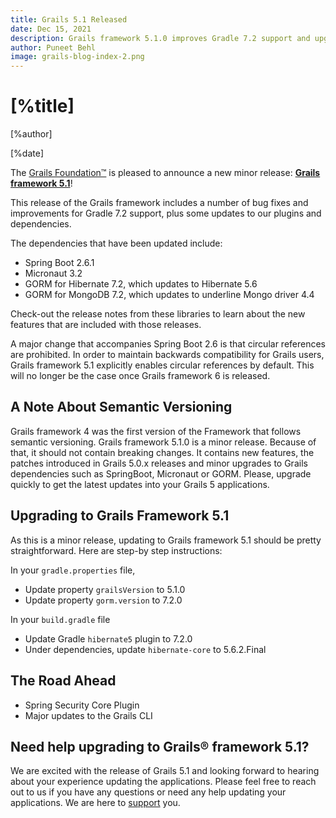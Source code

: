 ```yaml
---
title: Grails 5.1 Released
date: Dec 15, 2021
description: Grails framework 5.1.0 improves Gradle 7.2 support and upgrades to Spring Boot 2.6.1, GORM 7.2 and Micronaut 3.2.0
author: Puneet Behl
image: grails-blog-index-2.png
---
```


# [%title]

[%author]

[%date]

The [Grails Foundation™](https://grails.org/foundation/index.html) is pleased to announce a new minor release: [**Grails framework 5.1**](https://github.com/grails/grails-core/releases/tag/v5.1.0)!

This release of the Grails framework includes a number of bug fixes and improvements for Gradle 7.2 support, plus some updates to our plugins and dependencies.

The dependencies that have been updated include:

- Spring Boot 2.6.1
- Micronaut 3.2
- GORM for Hibernate 7.2, which updates to Hibernate 5.6
- GORM for MongoDB 7.2, which updates to underline Mongo driver 4.4

Check-out the release notes from these libraries to learn about the new features that are included with those releases.

A major change that accompanies Spring Boot 2.6 is that circular references are prohibited. In order to maintain backwards compatibility for Grails users, Grails framework 5.1 explicitly enables circular references by default. This will no longer be the case once Grails framework 6 is released.  

## A Note About Semantic Versioning

Grails framework 4 was the first version of the Framework that follows semantic versioning. Grails framework 5.1.0 is a minor release. Because of that, it should not contain breaking changes. It contains new features, the patches introduced in Grails 5.0.x releases and minor upgrades to Grails dependencies such as SpringBoot, Micronaut or GORM. Please, upgrade quickly to get the latest updates into your Grails 5 applications.

## Upgrading to Grails Framework 5.1

As this is a minor release, updating to Grails framework 5.1 should be pretty straightforward. Here are step-by step instructions:

In your `gradle.properties` file,

- Update property `grailsVersion` to 5.1.0
- Update property `gorm.version` to 7.2.0

In your `build.gradle` file

- Update Gradle `hibernate5` plugin to 7.2.0
- Under dependencies, update `hibernate-core` to 5.6.2.Final

## The Road Ahead

- Spring Security Core Plugin
- Major updates to the Grails CLI

## Need help upgrading to Grails® framework 5.1?

We are excited with the release of Grails 5.1 and looking forward to hearing about your experience updating the applications. Please feel free to reach out to us if you have any questions or need any help updating your applications. We are here to [support](https://grails.org/support.html) you.

